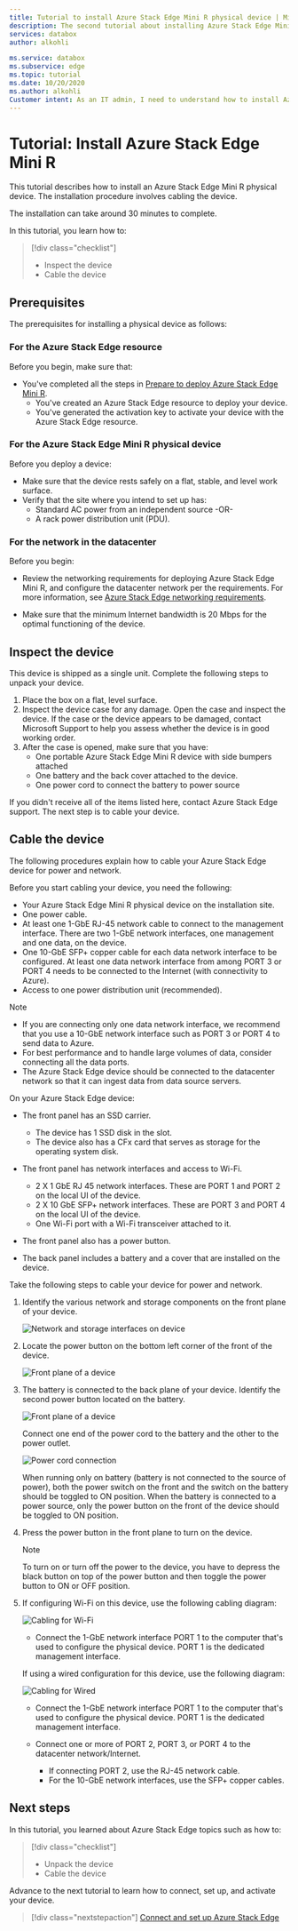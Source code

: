 ```yaml
---
title: Tutorial to install Azure Stack Edge Mini R physical device | Microsoft Docs
description: The second tutorial about installing Azure Stack Edge Mini R device involves how to cable the physical device for power and network.
services: databox
author: alkohli

ms.service: databox
ms.subservice: edge
ms.topic: tutorial
ms.date: 10/20/2020
ms.author: alkohli
Customer intent: As an IT admin, I need to understand how to install Azure Stack Edge Mini R device in datacenter so I can use it to transfer data to Azure.  
---
```

# Tutorial: Install Azure Stack Edge Mini R

This tutorial describes how to install an Azure Stack Edge Mini R physical device. The installation procedure involves cabling the device.

The installation can take around 30 minutes to complete.

In this tutorial, you learn how to:

> [!div class="checklist"]
> * Inspect the device
> * Cable the device

## Prerequisites

The prerequisites for installing a physical device as follows:

### For the Azure Stack Edge resource

Before you begin, make sure that:

* You've completed all the steps in [Prepare to deploy Azure Stack Edge Mini R](azure-stack-edge-mini-r-deploy-prep.md).
    * You've created an Azure Stack Edge resource to deploy your device.
    * You've generated the activation key to activate your device with the Azure Stack Edge resource.

 
### For the Azure Stack Edge Mini R physical device

Before you deploy a device:

- Make sure that the device rests safely on a flat, stable, and level work surface.
- Verify that the site where you intend to set up has:
    - Standard AC power from an independent source
        -OR-
    - A rack power distribution unit (PDU). 
    

### For the network in the datacenter

Before you begin:

- Review the networking requirements for deploying Azure Stack Edge Mini R, and configure the datacenter network per the requirements. For more information, see [Azure Stack Edge networking requirements](azure-stack-edge-mini-r-system-requirements.md#networking-port-requirements).

- Make sure that the minimum Internet bandwidth is 20 Mbps for the optimal functioning of the device. <!-- engg TBC -->


## Inspect the device

This device is shipped as a single unit. Complete the following steps to unpack your device.

1. Place the box on a flat, level surface.
2. Inspect the device case for any damage. Open the case and inspect the device. If the case or the device appears to be damaged, contact Microsoft Support to help you assess whether the device is in good working order.
3. After the case is opened, make sure that you have:
    - One portable Azure Stack Edge Mini R device with side bumpers attached
    - One battery and the back cover attached to the device. 
    - One power cord to connect the battery to power source 

If you didn't receive all of the items listed here, contact Azure Stack Edge support. The next step is to cable your device.


## Cable the device

The following procedures explain how to cable your Azure Stack Edge device for power and network.

Before you start cabling your device, you need the following:

- Your Azure Stack Edge Mini R physical device on the installation site.
- One power cable.
- At least one 1-GbE RJ-45 network cable to connect to the management interface. There are two 1-GbE network interfaces, one management and one data, on the device.
- One 10-GbE SFP+ copper cable for each data network interface to be configured. At least one data network interface from among PORT 3 or PORT 4 needs to be connected to the Internet (with connectivity to Azure).  
- Access to one power distribution unit (recommended).

> [!NOTE]
> - If you are connecting only one data network interface, we recommend that you use a 10-GbE network interface such as PORT 3 or PORT 4 to send data to Azure. 
> - For best performance and to handle large volumes of data, consider connecting all the data ports.
> - The Azure Stack Edge device should be connected to the datacenter network so that it can ingest data from data source servers. <!-- engg TBC -->

On your Azure Stack Edge device:

- The front panel has an SSD carrier. 

    - The device has 1 SSD disk in the slot. 
    - The device also has a CFx card that serves as storage for the operating system disk.
    
- The front panel has network interfaces and access to Wi-Fi.

    - 2 X 1 GbE RJ 45 network interfaces. These are PORT 1 and PORT 2 on the local UI of the device.
    - 2 X 10 GbE SFP+ network interfaces. These are PORT 3 and PORT 4 on the local UI of the device. 
    - One Wi-Fi port with a Wi-Fi transceiver attached to it.

- The front panel also has a power button. 

- The back panel includes a battery and a cover that are installed on the device. 


Take the following steps to cable your device for power and network.

1. Identify the various network and storage components on the front plane of your device.

    ![Network and storage interfaces on device](./media/azure-stack-edge-mini-r-deploy-install/ports-front-plane.png)

2. Locate the power button on the  bottom left corner of the front of the device. 

    ![Front plane of a device](./media/azure-stack-edge-mini-r-deploy-install/device-power-button.png)

3. The battery is connected to the back plane of your device. Identify the second power button located on the battery. 

    ![Front plane of a device](./media/azure-stack-edge-mini-r-deploy-install/battery-power-button.png)


    Connect one end of the power cord to the battery and the other to the power outlet. 

    ![Power cord connection](./media/azure-stack-edge-mini-r-deploy-install/power-cord-connector-1.png) 

    When running only on battery (battery is not connected to the source of power), both the power switch on the front and the switch on the battery should be toggled to ON position. When the battery is connected to a power source, only the power button on the front of the device should be toggled to ON position. 

4. Press the power button in the front plane to turn on the device. 
    
    > [!NOTE]
    > To turn on or turn off the power to the device, you have to depress the black button on top of the power button and then toggle the power button to ON or OFF position. 

5. If configuring Wi-Fi on this device, use the following cabling diagram:

    ![Cabling for Wi-Fi](./media/azure-stack-edge-mini-r-deploy-install/wireless-cabled.png)  

    - Connect the 1-GbE network interface PORT 1 to the computer that's used to configure the physical device. PORT 1 is the dedicated management interface.


    If using a wired configuration for this device, use the following diagram:
     
    ![Cabling for Wired](./media/azure-stack-edge-mini-r-deploy-install/wired-cabled.png)     
    - Connect the 1-GbE network interface PORT 1 to the computer that's used to configure the physical device. PORT 1 is the dedicated management interface.
    - Connect one or more of PORT 2, PORT 3, or PORT 4 to the datacenter network/Internet.
    
        - If connecting PORT 2, use the RJ-45 network cable.
        - For the 10-GbE network interfaces, use the SFP+ copper cables.

## Next steps

In this tutorial, you learned about Azure Stack Edge topics such as how to:

> [!div class="checklist"]
> * Unpack the device
> * Cable the device

Advance to the next tutorial to learn how to connect, set up, and activate your device.

> [!div class="nextstepaction"]
> [Connect and set up Azure Stack Edge](./azure-stack-edge-mini-r-deploy-connect-setup-activate.md)
